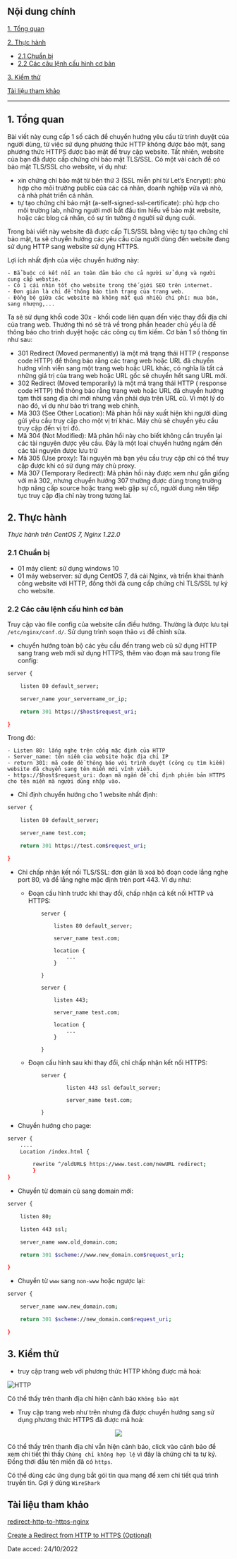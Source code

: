 ## Nội dung chính

[1. Tổng quan](#1)

[2. Thực hành](#2)

- [2.1 Chuẩn bị](#2.1)
- [2.2 Các câu lệnh cấu hình cơ bản](#2.2)

[3. Kiểm thử](#3)

[Tài liệu tham khảo](#4)

___

## <a name="1" >1. Tổng quan</a>

Bài viết này cung cấp 1 số cách để chuyển hướng yêu cầu từ trình duyệt của người dùng, từ việc sử dụng phương thức HTTP không được bảo mật, sang phương thức HTTPS được bảo mật để truy cập website. Tất nhiên, website của bạn đã được cấp chứng chỉ bảo mật TLS/SSL. Có một vài cách để có bảo mật TLS/SSL cho website, ví dụ như:

- xin chứng chỉ bảo mật từ bên thứ 3 (SSL miễn phí từ Let’s Encrypt): phù hợp cho môi trường public của các cá nhân, doanh nghiệp vừa và nhỏ, cá nhà phát triển cá nhân.
- tự tạo chứng chỉ bảo mật (a-self-signed-ssl-certificate): phù hợp cho môi trường lab, những người mới bắt đầu tìm hiểu về bảo mật website, hoặc các blog cá nhân, có sự tin tưởng ở người sử dụng cuối.

Trong bài viết này website đã được cấp TLS/SSL bằng việc tự tạo chứng chỉ bảo mật, ta sẽ chuyển hướng các yêu cầu của người dùng đến website đang sử dụng HTTP sang website sử dụng HTTPS.

Lợi ích nhất định của việc chuyển hướng này:

    - Bẳ buộc có kết nối an toàn đảm bảo cho cả người sử dụng và người cung cấp webstie.
    - Có 1 cái nhìn tốt cho website trong thế giới SEO trên internet.
    - Đơn giản là chỉ để thông báo tình trạng của trang web.
    - Đồng bộ giữa các website mà không mất quá nhiều chi phí: mua bán, sang nhượng,...

Ta sẽ sử dụng khối code 30x - khối code liên quan đến việc thay đổi địa chỉ của trang web. Thường thì nó sẽ trả về trong phần header chủ yếu là để thông báo cho trình duyệt hoặc các công cụ tìm kiếm. Cơ bản 1 số thông tin như sau:

- 301 Redirect (Moved permanently) là một mã trạng thái HTTP ( response code HTTP) để thông báo rằng các trang web hoặc URL đã chuyển hướng vĩnh viễn sang một trang web hoặc URL khác, có nghĩa là tất cả những giá trị của trang web hoặc URL gốc sẽ chuyển hết sang URL mới.
- 302 Redirect (Moved temporarily) là một mã trạng thái HTTP ( response code HTTP) thể thông báo rằng trang web hoặc URL đã chuyển hướng tạm thời sang địa chỉ mới nhưng vẫn phải dựa trên URL cũ. Vì một lý do nào đó, ví dụ như bảo trì trang web chính.
- Mã 303 (See Other Location): Mã phản hồi này xuất hiện khi người dùng gửi yêu cầu truy cập cho một vị trí khác. Máy chủ sẽ chuyển yêu cầu truy cập đến vị trí đó.
- Mã 304 (Not Modified): Mã phản hồi này cho biết không cần truyền lại các tài nguyên được yêu cầu. Đây là một loại chuyển hướng ngầm đến các tài nguyên được lưu trữ
- Mã 305 (Use proxy): Tài nguyên mà bạn yêu cầu truy cập chỉ có thể truy cập được khi có sử dụng máy chủ proxy.
- Mã 307 (Temporary Redirect): Mã phản hồi này được xem như gần giống với mã 302, nhưng chuyển hướng 307 thường được dùng trong trường hợp nâng cấp source hoặc trang web gặp sự cố, người dung nên tiếp tục truy cập địa chỉ này trong tương lai.

## <a name="2" >2. Thực hành</a>

_Thực hành trên CentOS 7, Nginx 1.22.0_

### <a name="2.1" >2.1 Chuẩn bị</a>

- 01 máy client: sử dụng windows 10
- 01 máy webserver: sử dụng CentOS 7, đã cài Nginx, và triển khai thành công website với HTTP, đồng thời đã cung cấp chứng chỉ TLS/SSL tự ký cho website.

### <a name="2.2" >2.2 Các câu lệnh cấu hình cơ bản</a>

Truy cập vào file config của website cần điều hướng. Thường là được lưu tại `/etc/nginx/conf.d/`. Sử dụng trình soạn thảo `vi` để chỉnh sửa.

- chuyển hướng toàn bộ các yêu cầu đến trang web cũ sử dụng HTTP sang trang web mới sử dụng HTTPS, thêm vào đoạn mã sau trong file config:

```sh
server {

    listen 80 default_server;

    server_name your_servername_or_ip;

    return 301 https://$host$request_uri;

}
```

Trong đó:

    - Listen 80: lắng nghe trên cổng mặc định của HTTP
    - Server_name: tên niềm của website hoặc địa chỉ IP
    - return 301: mã code để thông báo với trình duyệt (công cụ tìm kiếm) website đã chuyển sang tên miền mới vĩnh viễn.
    - https://$host$request_uri: đoạn mã ngắn để chỉ định phiên bản HTTPS cho tên miền mà người dùng nhập vào.

- Chỉ định chuyển hướng cho 1 website nhất định:

```sh
server {

    listen 80 default_server;

    server_name test.com;

    return 301 https://test.com$request_uri;

}
```

- Chỉ chấp nhận kết nối TLS/SSL: đơn giản là xoá bỏ đoạn code lắng nghe port 80, và để lắng nghe mặc định trên port 443. Ví dụ như:
  
  - Đoạn cấu hình trước khi thay đổi, chấp nhận cả kết nối HTTP và HTTPS:


            server {

                listen 80 default_server;

                server_name test.com;

                location {
                    ...
                }
                
            }

            server {

                listen 443;

                server_name test.com;

                location {
                    ...
                }

            }



  - Đoạn cấu hình sau khi thay đổi, chỉ chấp nhận kết nối HTTPS:


            server {

                    listen 443 ssl default_server;

                    server_name test.com;

            }

- Chuyển hướng cho page:

```sh
server {
    ....
    Location /index.html {

        rewrite ^/oldURL$ https://www.test.com/newURL redirect;
        }
}
```

- Chuyển từ domain cũ sang domain mới:

```sh
server {

    listen 80;

    listen 443 ssl;

    server_name www.old_domain.com;

    return 301 $scheme://www.new_domain.com$request_uri;

}
```

- Chuyển từ `www` sang `non-www` hoặc ngược lại:

```sh
server {

    server_name www.new_domain.com;

    return 301 $scheme://new_domain.com$request_uri;

}
```

## <a name="3" >3. Kiểm thử</a>

- truy cập trang web với phương thức HTTP không được mã hoá:

![HTTP](../../Images/nginx-http.png)

Có thể thấy trên thanh địa chỉ hiện cảnh báo `Không bảo mật`

- Truy cập trang web như trên nhưng đã được chuyển hướng sang sử dụng phương thức HTTPS đã được mã hoá:

<p align="center">
    <img src="../../Images/nginx-https.png" width="">
</p>

Có thể thấy trên thanh địa chỉ vẫn hiện cảnh báo, click vào cảnh bảo để xem chi tiết thì thấy `Chứng chỉ không hợp lệ` vì đây là chứng chỉ ta tự ký. Đồng thời đầu tên miền đã có `https`.

Có thể dùng các ứng dụng bắt gói tin qua mạng để xem chi tiết quá trình truyền tin. Gợi ý dùng `WireShark`


## <a name="4" >Tài liệu tham khảo</a>

[redirect-http-to-https-nginx](https://phoenixnap.com/kb/redirect-http-to-https-nginx#:~:text=1%20Nginx%20Redirect%20all%20HTTP%20traffic%20to%20HTTPS.,non-www%20website%204%20Reasons%20to%20Redirect%20Traffic.%20)


[Create a Redirect from HTTP to HTTPS (Optional)](https://www.digitalocean.com/community/tutorials/how-to-create-a-self-signed-ssl-certificate-for-nginx-on-centos-7)

Date acced: 24/10/2022

